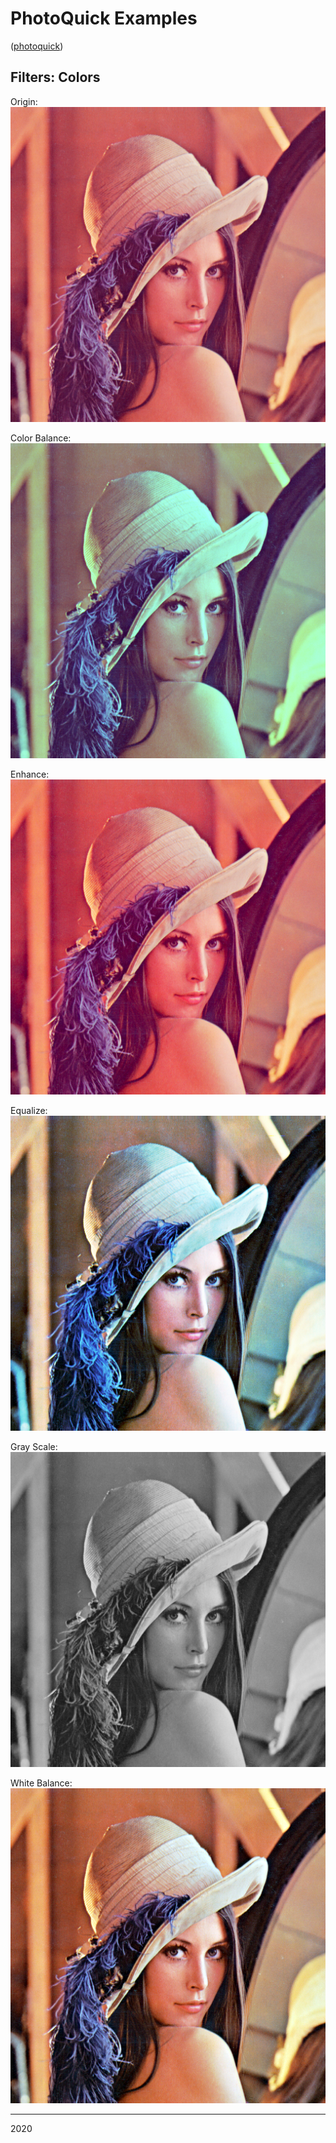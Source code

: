 # PhotoQuick Examples

([photoquick](https://github.com/ImageProcessing-ElectronicPublications/photoquick))

## Filters: Colors

Origin:  
![orig](../../../orig/lena.png)

Color Balance:  
![colorbalance](./lena.colorbalance.png)

Enhance:  
![enhance](./lena.enhance.png)

Equalize:  
![equalize](./lena.equalize.png)

Gray Scale:  
![grayscale](./lena.grayscale.png)

White Balance:  
![whitebalance](./lena.whitebalance.png)

----

2020
